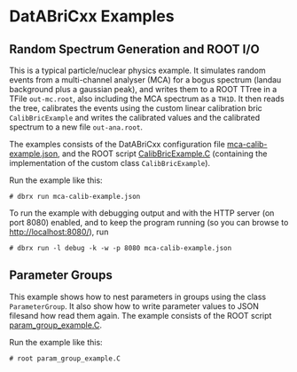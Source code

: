 DatABriCxx Examples
===================

Random Spectrum Generation and ROOT I/O
---------------------------------------

This is a typical particle/nuclear physics example. It simulates random events
from a multi-channel analyser (MCA) for a bogus spectrum (landau background
plus a gaussian peak), and writes them to a ROOT TTree in a TFile
`out-mc.root`, also including the MCA spectrum as a `TH1D`. It then reads the
tree, calibrates the events using the custom linear calibration bric
`CalibBricExample` and writes the calibrated values and the calibrated
spectrum to a new file `out-ana.root`.

The examples consists of the DatABriCxx configuration file
[mca-calib-example.json](mca-calib-example.json), and the ROOT script
[CalibBricExample.C](CalibBricExample.C) (containing the implementation of the
custom class `CalibBricExample`).

Run the example like this:

    # dbrx run mca-calib-example.json

To run the example with debugging output and with the HTTP server (on port
8080) enabled, and to keep the program running (so you can browse to
[http://localhost:8080/](http://localhost:8080/)), run

    # dbrx run -l debug -k -w -p 8080 mca-calib-example.json


Parameter Groups
----------------

This example shows how to nest parameters in groups using the class
`ParameterGroup`. It also show how to write parameter values to JSON filesand
how read them again. The example consists of the ROOT script
[param_group_example.C](param_group_example.C).

Run the example like this:

    # root param_group_example.C
